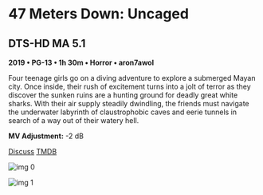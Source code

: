 # 47 Meters Down: Uncaged

## DTS-HD MA 5.1

**2019 • PG-13 • 1h 30m • Horror • aron7awol**

Four teenage girls go on a diving adventure to explore a submerged Mayan city. Once inside, their rush of excitement turns into a jolt of terror as they discover the sunken ruins are a hunting ground for deadly great white sharks. With their air supply steadily dwindling, the friends must navigate the underwater labyrinth of claustrophobic caves and eerie tunnels in search of a way out of their watery hell.

**MV Adjustment:** -2 dB

[Discuss](https://www.avsforum.com/threads/bass-eq-for-filtered-movies.2995212/post-58772570)  [TMDB](480105)

![img 0](https://i.imgur.com/mShjFg8.jpg)

![img 1](https://i.imgur.com/KmcvRQJ.png)

